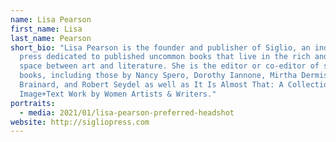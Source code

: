 ```yaml
---
name: Lisa Pearson
first_name: Lisa
last_name: Pearson
short_bio: "Lisa Pearson is the founder and publisher of Siglio, an independent
  press dedicated to published uncommon books that live in the rich and varied
  space between art and literature. She is the editor or co-editor of several
  books, including those by Nancy Spero, Dorothy Iannone, Mirtha Dermisache, Joe
  Brainard, and Robert Seydel as well as It Is Almost That: A Collection of
  Image+Text Work by Women Artists & Writers."
portraits:
  - media: 2021/01/lisa-pearson-preferred-headshot
website: http://sigliopress.com
---
```

